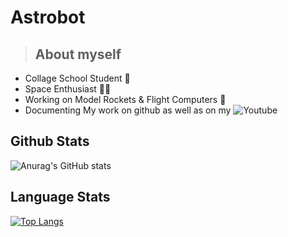 
# Astrobot 
> ## About myself
- Collage School Student 👦
- Space Enthusiast 👨‍🚀
- Working on Model Rockets & Flight Computers 🚀
- Documenting My work on github as well as on my ![Youtube](https://www.youtube.com/@8bit_chronicles)






## Github Stats

![Anurag's GitHub stats](https://github-readme-stats.vercel.app/api?username=Astrobot-me&show_icons=true&theme=prussian)

## Language Stats

[![Top Langs](https://github-readme-stats.vercel.app/api/top-langs/?username=Astrobot-me&layout=compact&theme=prussian)](https://github.com/anuraghazra/github-readme-stats)



